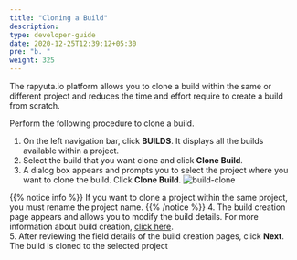 ```yaml
---
title: "Cloning a Build"
description:
type: developer-guide
date: 2020-12-25T12:39:12+05:30
pre: "b. "
weight: 325
---
```


The rapyuta.io platform allows you to clone a build within the same or different project and reduces the time and effort require to create a build from scratch.

Perform the following procedure to clone a build.

1. On the left navigation bar, click **BUILDS**. It displays all the builds available within a project.
2. Select the build that you want clone and click **Clone Build**. 
3. A dialog box appears and prompts you to select the project where you want to clone the build. Click **Clone Build**.
![build-clone](/images/core-concepts/builds/build-clone.png?classes=border,shadow&width=25pc)

{{% notice info %}}
If you want to clone a project within the same project, you must rename the project name.
{{% /notice %}}
4. The build creation page appears and allows you to modify the build details. For more information about build creation, [click here](/developer-guide/create-software-packages/builds/build-creation).</br>
5. After reviewing the field details of the build creation pages, click **Next**. The build is cloned to the selected project 
